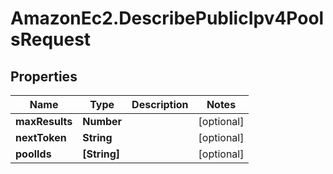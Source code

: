 # AmazonEc2.DescribePublicIpv4PoolsRequest

## Properties

Name | Type | Description | Notes
------------ | ------------- | ------------- | -------------
**maxResults** | **Number** |  | [optional] 
**nextToken** | **String** |  | [optional] 
**poolIds** | **[String]** |  | [optional] 


